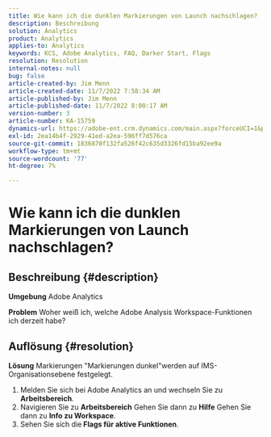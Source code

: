 ```yaml
---
title: Wie kann ich die dunklen Markierungen von Launch nachschlagen?
description: Beschreibung
solution: Analytics
product: Analytics
applies-to: Analytics
keywords: KCS, Adobe Analytics, FAQ, Darker Start, Flags
resolution: Resolution
internal-notes: null
bug: false
article-created-by: Jim Menn
article-created-date: 11/7/2022 7:58:34 AM
article-published-by: Jim Menn
article-published-date: 11/7/2022 8:00:17 AM
version-number: 3
article-number: KA-15759
dynamics-url: https://adobe-ent.crm.dynamics.com/main.aspx?forceUCI=1&pagetype=entityrecord&etn=knowledgearticle&id=0b8172f4-715e-ed11-9561-6045bd0065f9
exl-id: 2ea14b4f-2929-41ed-a2ea-596ff7d576ca
source-git-commit: 1836870f132fa526f42c635d3326fd15ba92ee9a
workflow-type: tm+mt
source-wordcount: '77'
ht-degree: 7%

---
```


# Wie kann ich die dunklen Markierungen von Launch nachschlagen?

## Beschreibung {#description}


<b>Umgebung</b>
Adobe Analytics

<b>Problem</b>
Woher weiß ich, welche Adobe Analysis Workspace-Funktionen ich derzeit habe?


## Auflösung {#resolution}


<b>Lösung</b>
Markierungen &quot;Markierungen dunkel&quot;werden auf IMS-Organisationsebene festgelegt.

1. Melden Sie sich bei Adobe Analytics an und wechseln Sie zu <b>Arbeitsbereich</b>.
2. Navigieren Sie zu <b>Arbeitsbereich</b> Gehen Sie dann zu <b>Hilfe</b> Gehen Sie dann zu <b>Info zu Workspace</b>.
3. Sehen Sie sich die<b> Flags für aktive Funktionen</b>.
